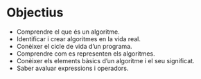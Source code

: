 # Objectius

- Comprendre el que és un algoritme.
- Identificar i crear algoritmes en la vida real.
- Conèixer el cicle de vida d’un programa.
- Comprendre com es representen els algoritmes.
- Conèixer els elements bàsics d’un algoritme i el seu significat.
- Saber avaluar expressions i operadors.
